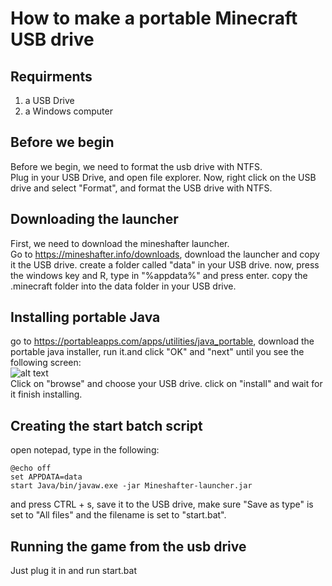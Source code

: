 # How to make a portable Minecraft USB drive
## Requirments
1. a USB Drive
2. a Windows computer

## Before we begin
Before we begin, we need to format the usb drive with
NTFS. <br />
Plug in your USB Drive, and open file explorer. Now, right click on the USB drive and select "Format", and format the USB drive with NTFS.
## Downloading the launcher
First, we need to download the mineshafter launcher.
<br />
Go to https://mineshafter.info/downloads, download the launcher and copy it the USB drive.
create a folder called "data" in your USB drive.
now, press the windows key and R, type in "%appdata%" and press enter. copy the .minecraft folder into the data folder in your USB drive.
## Installing portable Java
go to https://portableapps.com/apps/utilities/java_portable, download the portable java installer, run it.and click "OK" and "next" until you see the following screen: <br /> ![alt text](https://i.imgur.com/gKjnjvz.png) <br />
Click on "browse" and choose your USB drive.
click on "install" and wait for it finish installing.
## Creating the start batch script
open notepad, type in the following:
```
@echo off
set APPDATA=data
start Java/bin/javaw.exe -jar Mineshafter-launcher.jar
```
and press CTRL + s, save it to the USB drive, make sure "Save as type" is set to "All files" and the filename is set to "start.bat".
## Running the game from the usb drive
Just plug it in and run start.bat
